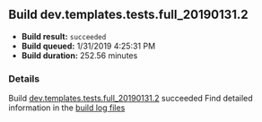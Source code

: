 ## Build dev.templates.tests.full_20190131.2
- **Build result:** `succeeded`
- **Build queued:** 1/31/2019 4:25:31 PM
- **Build duration:** 252.56 minutes
### Details
Build [dev.templates.tests.full_20190131.2](https://winappstudio.visualstudio.com/web/build.aspx?pcguid=a4ef43be-68ce-4195-a619-079b4d9834c2&builduri=vstfs%3a%2f%2f%2fBuild%2fBuild%2f27007) succeeded
Find detailed information in the [build log files](https://uwpctdiags.blob.core.windows.net/buildlogs/dev.templates.tests.full_20190131.2_logs.zip)
